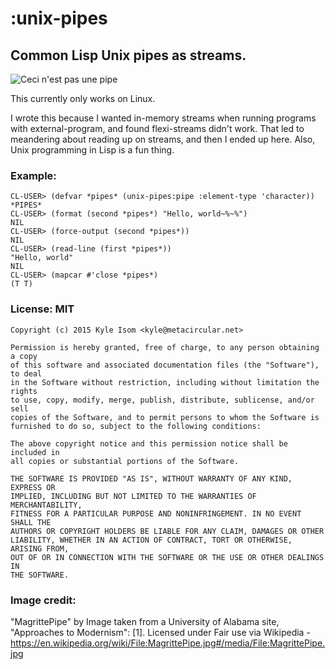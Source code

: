 # :unix-pipes
## Common Lisp Unix pipes as streams.

![Ceci n'est pas une pipe](https://upload.wikimedia.org/wikipedia/en/b/b9/MagrittePipe.jpg)

This currently only works on Linux. 

I wrote this because I wanted in-memory streams when running programs
with external-program, and found flexi-streams didn't work. That led
to meandering about reading up on streams, and then I ended up
here. Also, Unix programming in Lisp is a fun thing.

### Example:

```
CL-USER> (defvar *pipes* (unix-pipes:pipe :element-type 'character))
*PIPES*
CL-USER> (format (second *pipes*) "Hello, world~%~%")
NIL
CL-USER> (force-output (second *pipes*))
NIL
CL-USER> (read-line (first *pipes*))
"Hello, world"
NIL
CL-USER> (mapcar #'close *pipes*)
(T T)
```

### License: MIT

```
Copyright (c) 2015 Kyle Isom <kyle@metacircular.net>

Permission is hereby granted, free of charge, to any person obtaining a copy
of this software and associated documentation files (the "Software"), to deal
in the Software without restriction, including without limitation the rights
to use, copy, modify, merge, publish, distribute, sublicense, and/or sell
copies of the Software, and to permit persons to whom the Software is
furnished to do so, subject to the following conditions:

The above copyright notice and this permission notice shall be included in
all copies or substantial portions of the Software.

THE SOFTWARE IS PROVIDED "AS IS", WITHOUT WARRANTY OF ANY KIND, EXPRESS OR
IMPLIED, INCLUDING BUT NOT LIMITED TO THE WARRANTIES OF MERCHANTABILITY,
FITNESS FOR A PARTICULAR PURPOSE AND NONINFRINGEMENT. IN NO EVENT SHALL THE
AUTHORS OR COPYRIGHT HOLDERS BE LIABLE FOR ANY CLAIM, DAMAGES OR OTHER
LIABILITY, WHETHER IN AN ACTION OF CONTRACT, TORT OR OTHERWISE, ARISING FROM,
OUT OF OR IN CONNECTION WITH THE SOFTWARE OR THE USE OR OTHER DEALINGS IN
THE SOFTWARE.
```

### Image credit:

"MagrittePipe" by Image taken from a University of Alabama site,
"Approaches to Modernism": [1]. Licensed under Fair use via
Wikipedia -
https://en.wikipedia.org/wiki/File:MagrittePipe.jpg#/media/File:MagrittePipe.jpg
